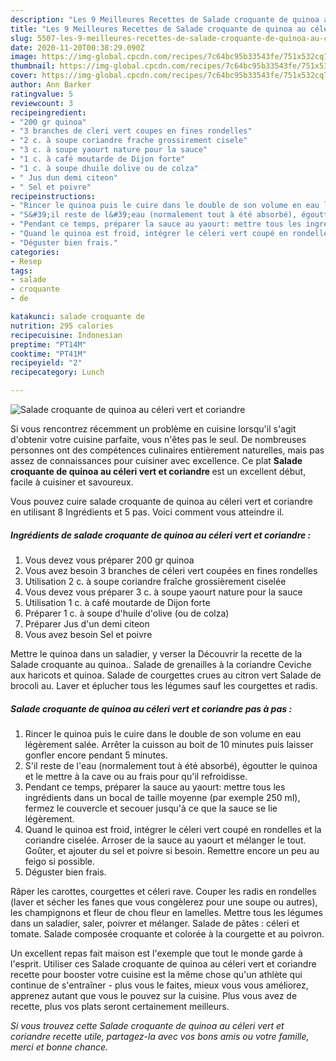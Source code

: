 ```yaml
---
description: "Les 9 Meilleures Recettes de Salade croquante de quinoa au céleri vert et coriandre"
title: "Les 9 Meilleures Recettes de Salade croquante de quinoa au céleri vert et coriandre"
slug: 5507-les-9-meilleures-recettes-de-salade-croquante-de-quinoa-au-celeri-vert-et-coriandre
date: 2020-11-20T00:38:29.090Z
image: https://img-global.cpcdn.com/recipes/7c64bc95b33543fe/751x532cq70/salade-croquante-de-quinoa-au-celeri-vert-et-coriandre-photo-principale-de-la-recette.jpg
thumbnail: https://img-global.cpcdn.com/recipes/7c64bc95b33543fe/751x532cq70/salade-croquante-de-quinoa-au-celeri-vert-et-coriandre-photo-principale-de-la-recette.jpg
cover: https://img-global.cpcdn.com/recipes/7c64bc95b33543fe/751x532cq70/salade-croquante-de-quinoa-au-celeri-vert-et-coriandre-photo-principale-de-la-recette.jpg
author: Ann Barker
ratingvalue: 5
reviewcount: 3
recipeingredient:
- "200 gr quinoa"
- "3 branches de cleri vert coupes en fines rondelles"
- "2 c. à soupe coriandre frache grossirement cisele"
- "3 c. à soupe yaourt nature pour la sauce"
- "1 c. à café moutarde de Dijon forte"
- "1 c. à soupe dhuile dolive ou de colza"
- " Jus dun demi citeon"
- " Sel et poivre"
recipeinstructions:
- "Rincer le quinoa puis le cuire dans le double de son volume en eau légèrement salée. Arrêter la cuisson au boit de 10 minutes puis laisser gonfler encore pendant 5 minutes."
- "S&#39;il reste de l&#39;eau (normalement tout à été absorbé), égoutter le quinoa et le mettre à la cave ou au frais pour qu&#39;il refroidisse."
- "Pendant ce temps, préparer la sauce au yaourt: mettre tous les ingrédients dans un bocal de taille moyenne (par exemple 250 ml), fermez le couvercle et secouer jusqu&#39;à ce que la sauce se lie légèrement."
- "Quand le quinoa est froid, intégrer le céleri vert coupé en rondelles et la coriandre ciselée. Arroser de la sauce au yaourt et mélanger le tout. Goûter, et ajouter du sel et poivre si besoin. Remettre encore un peu au feigo si possible."
- "Déguster bien frais."
categories:
- Resep
tags:
- salade
- croquante
- de

katakunci: salade croquante de 
nutrition: 295 calories
recipecuisine: Indonesian
preptime: "PT14M"
cooktime: "PT41M"
recipeyield: "2"
recipecategory: Lunch

---
```



![Salade croquante de quinoa au céleri vert et coriandre](https://img-global.cpcdn.com/recipes/7c64bc95b33543fe/751x532cq70/salade-croquante-de-quinoa-au-celeri-vert-et-coriandre-photo-principale-de-la-recette.jpg)

Si vous rencontrez récemment un problème en cuisine lorsqu'il s'agit d'obtenir votre cuisine parfaite, vous n'êtes pas le seul. De nombreuses personnes ont des compétences culinaires entièrement naturelles, mais pas assez de connaissances pour cuisiner avec excellence. Ce plat <strong> Salade croquante de quinoa au céleri vert et coriandre </strong> est un excellent début, facile à cuisiner et savoureux.

<!--inarticleads1-->

Vous pouvez cuire salade croquante de quinoa au céleri vert et coriandre en utilisant 8 Ingrédients et 5 pas. Voici comment vous atteindre il.

##### Ingrédients de salade croquante de quinoa au céleri vert et coriandre :

1. Vous devez vous préparer 200 gr quinoa
1. Vous avez besoin 3 branches de céleri vert coupées en fines rondelles
1. Utilisation 2 c. à soupe coriandre fraîche grossièrement ciselée
1. Vous devez vous préparer 3 c. à soupe yaourt nature pour la sauce
1. Utilisation 1 c. à café moutarde de Dijon forte
1. Préparer 1 c. à soupe d&#39;huile d&#39;olive (ou de colza)
1. Préparer  Jus d&#39;un demi citeon
1. Vous avez besoin  Sel et poivre


Mettre le quinoa dans un saladier, y verser la Découvrir la recette de la Salade croquante au quinoa.. Salade de grenailles à la coriandre Ceviche aux haricots et quinoa. Salade de courgettes crues au citron vert Salade de brocoli au. Laver et éplucher tous les légumes sauf les courgettes et radis. 

<!--inarticleads2-->

##### Salade croquante de quinoa au céleri vert et coriandre pas à pas :

1. Rincer le quinoa puis le cuire dans le double de son volume en eau légèrement salée. Arrêter la cuisson au boit de 10 minutes puis laisser gonfler encore pendant 5 minutes.
1. S&#39;il reste de l&#39;eau (normalement tout à été absorbé), égoutter le quinoa et le mettre à la cave ou au frais pour qu&#39;il refroidisse.
1. Pendant ce temps, préparer la sauce au yaourt: mettre tous les ingrédients dans un bocal de taille moyenne (par exemple 250 ml), fermez le couvercle et secouer jusqu&#39;à ce que la sauce se lie légèrement.
1. Quand le quinoa est froid, intégrer le céleri vert coupé en rondelles et la coriandre ciselée. Arroser de la sauce au yaourt et mélanger le tout. Goûter, et ajouter du sel et poivre si besoin. Remettre encore un peu au feigo si possible.
1. Déguster bien frais.


Râper les carottes, courgettes et céleri rave. Couper les radis en rondelles (laver et sécher les fanes que vous congèlerez pour une soupe ou autres), les champignons et fleur de chou fleur en lamelles. Mettre tous les légumes dans un saladier, saler, poivrer et mélanger. Salade de pâtes : céleri et tomate. Salade composée croquante et colorée à la courgette et au poivron. 

<!--inarticleads1-->

<p>
Un excellent repas fait maison est l'exemple que tout le monde garde à l'esprit. Utiliser ces Salade croquante de quinoa au céleri vert et coriandre recette pour booster votre cuisine est la même chose qu'un athlète qui continue de s'entraîner - plus vous le faites, mieux vous vous améliorez, apprenez autant que vous le pouvez sur la cuisine. Plus vous avez de recette, plus vos plats seront certainement meilleurs.
</p>

<p>
<i>Si vous trouvez cette Salade croquante de quinoa au céleri vert et coriandre recette utile, partagez-la avec vos bons amis ou votre famille, merci et bonne chance.</i>
</p>
